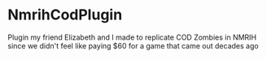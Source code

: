 # NmrihCodPlugin
Plugin my friend Elizabeth and I made to replicate COD Zombies in NMRIH since we didn't feel like paying $60 for a game that came out decades ago
